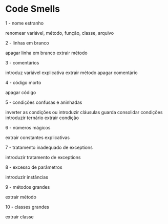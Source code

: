 # Code Smells

1 - nome estranho

renomear variável, método, função, classe, arquivo

2 - linhas em branco

apagar linha em branco
extrair método

3 - comentários

introduz variável explicativa
extrair método
apagar comentário

4 - código morto

apagar código

5 - condições confusas e aninhadas

inverter as condições ou introduzir cláusulas guarda
consolidar condições
introduzir ternário
extrair condição

6 - números mágicos

extrair constantes explicativas

7 - tratamento inadequado de exceptions

introduzir tratamento de exceptions

8 - excesso de parâmetros

introduzir instâncias

9 - métodos grandes

extrair método

10 - classes grandes

extrair classe